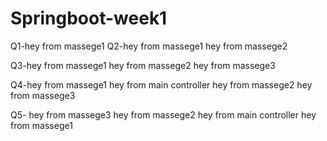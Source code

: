 # Springboot-week1
  Q1-hey from massege1
  Q2-hey from massege1
  hey from massege2
  
  Q3-hey from massege1
  hey from massege2
  hey from massege3
  
  Q4-hey from massege1
  hey from main controller
  hey from massege2
  hey from massege3
  
  Q5- hey from massege3
   hey from massege2
   hey from main controller
   hey from massege1
   
 
